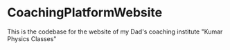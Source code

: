 # CoachingPlatformWebsite
This is the codebase for the website of my Dad's coaching institute "Kumar Physics Classes" 
